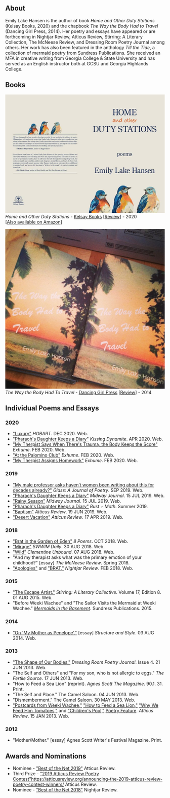 ## About
Emily Lake Hansen is the author of book _Home and Other Duty Stations_
(Kelsay Books, 2020) and the chapbook _The Way the Body Had to
Travel_ (Dancing Girl Press, 2014). Her poetry and essays have appeared
or are forthcoming in Nightjar Review, Atticus Review, Stirring: A
Literary Collection, The McNeese Review, and Dressing Room Poetry
Journal among others. Her work has also been featured in the anthology
_Till the Tide_, a collection of mermaid poetry from Sundress
Publications. She received an MFA in creative writing from Georgia
College & State University and has served as an English instructor both at
GCSU and Georgia Highlands College.


## Books
[<img src="/assets/images/home_and_other_duty_stations.jpg" alt="Cover Image" />](https://kelsaybooks.com/products/home-and-other-duty-stations)  
_Home and Other Duty Stations_ - [Kelsay Books](https://kelsaybooks.com/products/home-and-other-duty-stations) [[Review](https://sundressblog.com/2020/04/07/sundress-reads-home-and-other-duty-stations/)] - 2020  
[[Also available on Amazon](https://www.amazon.com/Home-Other-Stations-Emily-Hansen/dp/1950462838)]

![Chapbook Cover](/assets/images/chapbook_cover.jpg)  
_The Way the Body Had To Travel_ - [Dancing Girl Press](https://dulcetshop.myshopify.com/products/the-way-the-body-had-to-travel-emily-lake-hansen) [[Review](https://www.upthestaircase.org/the-way-the-body-had-to-travel.html)] - 2014

## Individual Poems and Essays

### 2020
* ["Luxury"](https://www.hobartpulp.com/web_features/luxury) _HOBART_. DEC 2020. Web.
* ["Pharaoh's Daughter Keeps a Diary"](https://www.kissingdynamitepoetry.com/emily-lake-hansen-pharaohs-daughter.html) _Kissing Dynamite_. APR 2020. Web.
* ["My Therpist Says When There's Trauma, the Body Keeps the Score"](http://exhumemag.weebly.com/emily-lake-hansen.html) _Exhume_. FEB 2020. Web.
* ["At the Palomino Club"](http://exhumemag.weebly.com/emily-lake-hansen.html) _Exhume_. FEB 2020. Web.
* ["My Therpist Assigns Homework"](http://exhumemag.weebly.com/emily-lake-hansen.html) _Exhume_. FEB 2020. Web.

### 2019
* ["My male professor asks haven’t women been writing about this for decades already?"](http://www.glass-poetry.com/journal/2019/september/hansen-my.html) _Glass: A Journal of Poetry_. SEP 2019. Web.
* ["Pharaoh's Daughter Keeps a Diary"](http://midwayjournal.com/pharaohs-daughter-keeps-a-diary/) _Midway Journal_. 15 JUL 2019. Web.
* ["Rainy Season"](http://midwayjournal.com/rainy-season/) _Midway Journal_. 15 JUL 2019. Web.
* ["Pharaoh's Daughter Keeps a Diary"](https://rustandmoth.com/work/pharaohs-daughter-keeps-a-diary/) _Rust + Moth_. Summer 2019.
* ["Baptism"](https://atticusreview.org/baptism/) _Atticus Review_. 19 JUN 2019. Web.
* ["Desert Vacation"](https://atticusreview.org/desert-vacation) _Atticus Review_. 17 APR 2019. Web.

### 2018
* ["Brat in the Garden of Eden"](https://8poems.com/issue-four#/brat-in-the-garden-of-eden-emily-lake-hansen/) _8 Poems_. OCT 2018. Web.
* ["Mirage"](https://www.swwim.org/blog/2018/8/30/mirage-by-emily-lake-hansen) _SWWIM Daily_. 30 AUG 2018. Web.
* ["Wild"](https://clementineunbound.wordpress.com/2018/08/07/emily-lake-hansen-wild/) _Clementine Unbound_. 07 AUG 2018. Web.
* "And my therapist asks what was the primary emotion of your childhood?" [essay] _The McNeese Review_. Spring 2018.
* ["Apologies"](https://nightjarreview.com/emily-lake-hansen.html) and ["BRAT."](https://nightjarreview.com/emily-lake-hansen.html) _Nightjar Review_. FEB 2018. Web.

### 2015
* ["The Escape Artist."](http://www.sundresspublications.com/stirring/archives/v17/e8/hansene.htm) _Stirring: A Literary Collective_. Volume 17, Edition 8. 01 AUG 2015. Web.
* "Before Weeki Wachee" and "The Sailor Visits the Mermaid at Weeki Wachee." [_Mermaids in the Basement_](https://squareup.com/market/sundress-publications/till-the-tide-an-anthology-of-mermaid-poetry). Sundress Publications. 2015.

### 2014
* ["On 'My Mother as Penelope'."](http://structureandstyle.org/post/93705929440/my-mother-as-penelope) [essay] _Structure and Style_. 03 AUG 2014. Web.

### 2013
* ["The Shape of Our Bodies."](https://www.dressingroompoetryjournal.com/emily-lake-hansen.html) _Dressing Room Poetry Journal_. Issue 4. 21 JUN 2013. Web.
* "The Self and Others" and "For my son, who is not allergic to eggs." _The Fertile Source_. 17 JUN 2013. Web.
* "How to Feed a Sea Lion" (reprint). _Agnes Scott The Magazine_. 90.1. 31. Print.
* "The Self and Place." The Camel Saloon. 04 JUN 2013. Web.
* "Dismemberment." The Camel Saloon. 30 MAY 2013. Web.
* ["Postcards from Weeki Wachee,"](https://atticusreview.org/postcards-from-weeki-wachee/) ["How to Feed a Sea Lion,"](https://atticusreview.org/how-to-feed-a-sea-lion/) ["Why We Feed Him Tomatoes,"](https://atticusreview.org/why-we-feed-him-tomatoes/) and ["Children's Pool,"](https://atticusreview.org/childrens-pool/) [Poetry Feature](https://atticusreview.org/featured-poet-emily-lake-hansen/). _Atticus Review_. 15 JAN 2013. Web.

### 2012
* "Mother/Mother." [essay] Agnes Scott Writer's Festival Magazine. Print.

## Awards and Nominations
* Nominee - ["Best of the Net 2019"](https://atticusreview.org/best-of-the-net-nominations-2019/) Atticus Review.
* Third Prize - ["2019 Atticus Review Poetry Contest"]()https://atticusreview.org/announcing-the-2019-atticus-review-poetry-contest-winners/ Atticus Review.
* Nominee - ["Best of the Net 2018"](https://nightjarreview.com/awards.html) Nightjar Review.
